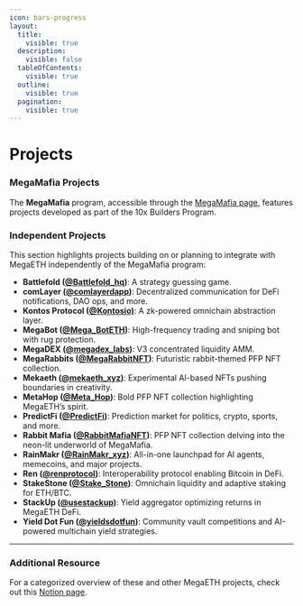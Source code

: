 ```yaml
---
icon: bars-progress
layout:
  title:
    visible: true
  description:
    visible: false
  tableOfContents:
    visible: true
  outline:
    visible: true
  pagination:
    visible: true
---
```


# Projects

### MegaMafia Projects

The **MegaMafia** program, accessible through the [MegaMafia page](https://www.megaeth.com/builder), features projects developed as part of the 10x Builders Program.

### Independent Projects

This section highlights projects building on or planning to integrate with MegaETH independently of the MegaMafia program:

* **Battlefold (**[**@Battlefold\_hq**](https://x.com/Battlefold_hq)**)**: A strategy guessing game.
* **comLayer (**[**@comlayerdapp**](https://x.com/comlayerdapp)**)**: Decentralized communication for DeFi notifications, DAO ops, and more.
* **Kontos Protocol (**[**@Kontosio)**](https://x.com/Kontosio): A zk-powered omnichain abstraction layer.
* **MegaBot (**[**@Mega\_BotETH**](https://x.com/Mega_BotETH)**)**: High-frequency trading and sniping bot with rug protection.
* **MegaDEX (**[**@megadex\_labs**](https://x.com/megadex_labs)**)**: V3 concentrated liquidity AMM.&#x20;
* **MegaRabbits (**[**@MegaRabbitNFT**](https://x.com/MegaRabbitNFT)**)**: Futuristic rabbit-themed PFP NFT collection.&#x20;
* **Mekaeth (**[**@mekaeth\_xyz**](https://x.com/mekaeth_xyz)**)**: Experimental AI-based NFTs pushing boundaries in creativity.
* **MetaHop (**[**@Meta\_Hop**](https://x.com/Meta_Hop)**)**: Bold PFP NFT collection highlighting MegaETH’s spirit.&#x20;
* **PredictFi (**[**@PredictFi**](https://x.com/PredictFi)**)**: Prediction market for politics, crypto, sports, and more.
* **Rabbit Mafia (**[**@RabbitMafiaNFT**](https://x.com/RabbitMafiaNFT)**)**: PFP NFT collection delving into the neon-lit underworld of MegaMafia.&#x20;
* **RainMakr (**[**@RainMakr\_xyz**](https://x.com/RainMakr_xyz)**)**: All-in-one launchpad for AI agents, memecoins, and major projects.
* **Ren (**[**@renprotocol**](https://x.com/renprotocol)**)**: Interoperability protocol enabling Bitcoin in DeFi.
* **StakeStone (**[**@Stake\_Stone**](https://x.com/Stake_Stone)**)**: Omnichain liquidity and adaptive staking for ETH/BTC.
* **StackUp (**[**@usestackup**](https://x.com/usestackup)**)**: Yield aggregator optimizing returns in MegaETH DeFi.
* **Yield Dot Fun (**[**@yieldsdotfun**](https://x.com/yieldsdotfun)**)**: Community vault competitions and AI-powered multichain yield strategies.

***

### Additional Resource

For a categorized overview of these and other MegaETH projects, check out this [Notion page](https://jaehaerys.notion.site/1472bc05039d80689007fbe156de7385?v=4b5dc87108724bb6875d24836fb1e1e6).
